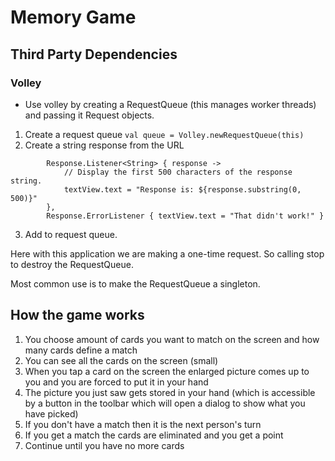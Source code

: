 # Memory Game


## Third Party Dependencies

### Volley
* Use volley by creating a RequestQueue (this manages worker threads) and passing it Request objects.

1. Create a request queue ```val queue = Volley.newRequestQueue(this)```
2. Create a string response from the URL 

```val stringRequest = StringRequest(Request.Method.GET, url,
        Response.Listener<String> { response ->
            // Display the first 500 characters of the response string.
            textView.text = "Response is: ${response.substring(0, 500)}"
        },
        Response.ErrorListener { textView.text = "That didn't work!" }
```
  
 3. Add to request queue.
 
 Here with this application we are making a one-time request. So calling stop to destroy the RequestQueue.
 
 Most common use is to make the RequestQueue a singleton.
 


## How the game works

1. You choose amount of cards you want to match on the screen and how many cards define a match
2. You can see all the cards on the screen (small)
3. When you tap a card on the screen the enlarged picture comes up to you and you are forced to put it in your hand
4. The picture you just saw gets stored in your hand (which is accessible by a button in the toolbar which will open a dialog to show what you have picked)
5. If you don't have a match then it is the next person's turn
6. If you get a match the cards are eliminated and you get a point
7. Continue until you have no more cards
